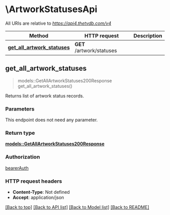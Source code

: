 # \ArtworkStatusesApi

All URIs are relative to *https://api4.thetvdb.com/v4*

Method | HTTP request | Description
------------- | ------------- | -------------
[**get_all_artwork_statuses**](ArtworkStatusesApi.md#get_all_artwork_statuses) | **GET** /artwork/statuses | 



## get_all_artwork_statuses

> models::GetAllArtworkStatuses200Response get_all_artwork_statuses()


Returns list of artwork status records.

### Parameters

This endpoint does not need any parameter.

### Return type

[**models::GetAllArtworkStatuses200Response**](getAllArtworkStatuses_200_response.md)

### Authorization

[bearerAuth](../README.md#bearerAuth)

### HTTP request headers

- **Content-Type**: Not defined
- **Accept**: application/json

[[Back to top]](#) [[Back to API list]](../README.md#documentation-for-api-endpoints) [[Back to Model list]](../README.md#documentation-for-models) [[Back to README]](../README.md)

